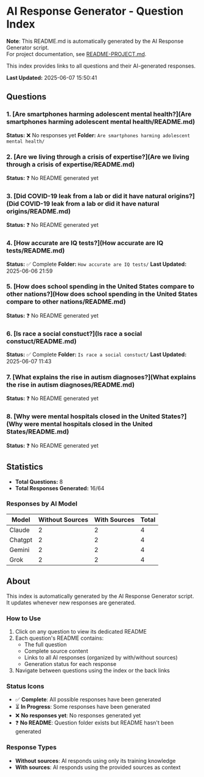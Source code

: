 # AI Response Generator - Question Index

**Note**: This README.md is automatically generated by the AI Response Generator script.  
For project documentation, see [README-PROJECT.md](README-PROJECT.md).

This index provides links to all questions and their AI-generated responses.

**Last Updated:** 2025-06-07 15:50:41

## Questions

### 1. [Are smartphones harming adolescent mental health?](Are smartphones harming adolescent mental health/README.md)

**Status:** ❌ No responses yet
**Folder:** `Are smartphones harming adolescent mental health/`

### 2. [Are we living through a crisis of expertise?](Are we living through a crisis of expertise/README.md)

**Status:** ❓ No README generated yet

### 3. [Did COVID-19 leak from a lab or did it have natural origins?](Did COVID-19 leak from a lab or did it have natural origins/README.md)

**Status:** ❓ No README generated yet

### 4. [How accurate are IQ tests?](How accurate are IQ tests/README.md)

**Status:** ✅ Complete
**Folder:** `How accurate are IQ tests/`
**Last Updated:** 2025-06-06 21:59

### 5. [How does school spending in the United States compare to other nations?](How does school spending in the United States compare to other nations/README.md)

**Status:** ❓ No README generated yet

### 6. [Is race a social constuct?](Is race a social constuct/README.md)

**Status:** ✅ Complete
**Folder:** `Is race a social constuct/`
**Last Updated:** 2025-06-07 11:43

### 7. [What explains the rise in autism diagnoses?](What explains the rise in autism diagnoses/README.md)

**Status:** ❓ No README generated yet

### 8. [Why were mental hospitals closed in the United States?](Why were mental hospitals closed in the United States/README.md)

**Status:** ❓ No README generated yet

## Statistics

- **Total Questions:** 8
- **Total Responses Generated:** 16/64

### Responses by AI Model

| Model | Without Sources | With Sources | Total |
|-------|----------------|--------------|-------|
| Claude | 2 | 2 | 4 |
| Chatgpt | 2 | 2 | 4 |
| Gemini | 2 | 2 | 4 |
| Grok | 2 | 2 | 4 |

## About

This index is automatically generated by the AI Response Generator script. It updates whenever new responses are generated.

### How to Use

1. Click on any question to view its dedicated README
2. Each question's README contains:
   - The full question
   - Complete source content
   - Links to all AI responses (organized by with/without sources)
   - Generation status for each response
3. Navigate between questions using the index or the back links

### Status Icons

- ✅ **Complete**: All possible responses have been generated
- ⏳ **In Progress**: Some responses have been generated
- ❌ **No responses yet**: No responses generated yet
- ❓ **No README**: Question folder exists but README hasn't been generated

### Response Types

- **Without sources**: AI responds using only its training knowledge
- **With sources**: AI responds using the provided sources as context

